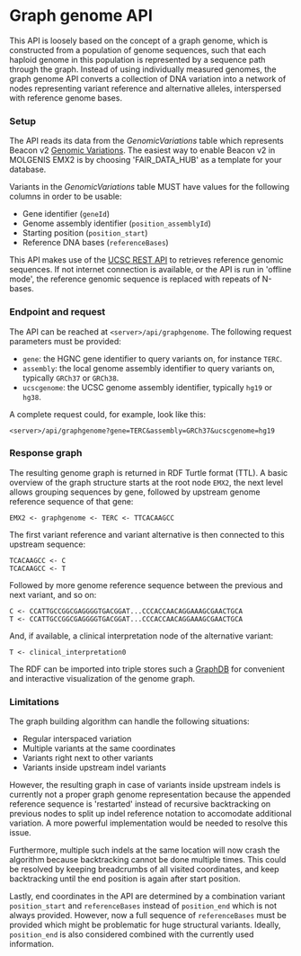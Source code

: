 # Graph genome API
This API is loosely based on the concept of a graph genome, which is constructed from a population of genome sequences, such that each haploid genome in this population is represented by a sequence path through the graph.
Instead of using individually measured genomes, the graph genome API converts a collection of DNA variation into a network of nodes representing variant reference and alternative alleles, interspersed with reference genome bases.

### Setup
The API reads its data from the _GenomicVariations_ table which represents Beacon v2 [Genomic Variations](https://docs.genomebeacons.org/schemas-md/genomicVariations_defaultSchema/).
The easiest way to enable Beacon v2 in MOLGENIS EMX2 is by choosing 'FAIR_DATA_HUB' as a template for your database.

Variants in the _GenomicVariations_ table MUST have values for the following columns in order to be usable:
- Gene identifier (`geneId`)
- Genome assembly identifier (`position_assemblyId`)
- Starting position (`position_start`)
- Reference DNA bases (`referenceBases`)

This API makes use of the [UCSC REST API](https://genome.ucsc.edu/goldenPath/help/api.html) to retrieves reference genomic sequences.
If not internet connection is available, or the API is run in 'offline mode', the reference genomic sequence is replaced with repeats of N-bases.

### Endpoint and request
The API can be reached at `<server>/api/graphgenome`.
The following request parameters must be provided:
- `gene`: the HGNC gene identifier to query variants on, for instance `TERC`.
- `assembly`: the local genome assembly identifier to query variants on, typically `GRCh37` or `GRCh38`.
- `ucscgenome`: the UCSC genome assembly identifier, typically `hg19` or `hg38`.

A complete request could, for example, look like this:

`<server>/api/graphgenome?gene=TERC&assembly=GRCh37&ucscgenome=hg19`

### Response graph

The resulting genome graph is returned in RDF Turtle format (TTL).
A basic overview of the graph structure starts at the root node `EMX2`, the next level allows grouping sequences by gene, followed by upstream genome reference sequence of that gene:
```
EMX2 <- graphgenome <- TERC <- TTCACAAGCC
```

The first variant reference and variant alternative is then connected to this upstream sequence:
```
TCACAAGCC <- C
TCACAAGCC <- T
```

Followed by more genome reference sequence between the previous and next variant, and so on:
```
C <- CCATTGCCGGCGAGGGGTGACGGAT...CCCACCAACAGGAAAGCGAACTGCA
T <- CCATTGCCGGCGAGGGGTGACGGAT...CCCACCAACAGGAAAGCGAACTGCA
```

And, if available, a clinical interpretation node of the alternative variant:
```
T <- clinical_interpretation0
```

The RDF can be imported into triple stores such a [GraphDB](https://graphdb.ontotext.com/) for convenient and interactive visualization of the genome graph.

### Limitations

The graph building algorithm can handle the following situations:
- Regular interspaced variation
- Multiple variants at the same coordinates
- Variants right next to other variants
- Variants inside upstream indel variants

However, the resulting graph in case of variants inside upstream indels is currently not a proper graph genome representation because the appended reference sequence is 'restarted' instead of recursive backtracking on previous nodes to split up indel reference notation to accomodate additional variation.
A more powerful implementation would be needed to resolve this issue.

Furthermore, multiple such indels at the same location will now crash the algorithm because backtracking cannot be done multiple times.
This could be resolved by keeping breadcrumbs of all visited coordinates, and keep backtracking until the end position is again after start position.

Lastly, end coordinates in the API are determined by a combination variant `position_start` and `referenceBases` instead of `position_end` which is not always provided.
However, now a full sequence of `referenceBases` must be provided which might be problematic for huge structural variants.
Ideally, `position_end` is also considered combined with the currently used information.
